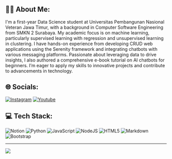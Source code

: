 ## 👩‍💻 About Me:
I'm a first-year Data Science student at Universitas Pembangunan Nasional Veteran Jawa Timur, with a background in Computer Software Engineering from SMKN 2 Surabaya. My academic focus is on machine learning, particularly supervised learning with regression and unsupervised learning in clustering. I have hands-on experience from developing CRUD web applications using the Serenity framework and integrating chatbots with various messaging platforms. Passionate about leveraging data to drive insights, I also authored a comprehensive e-book tutorial on AI chatbots for beginners. I’m eager to apply my skills to innovative projects and contribute to advancements in technology.

## 🌐 Socials:
[![Instagram](https://img.shields.io/badge/Instagram-%23E4405F.svg?logo=Instagram&logoColor=white)](https://instagram.com/lffa.z)
[![Youtube](https://img.shields.io/badge/Youtube-c4302b.svg?logo=Youtube&logoColor=white)](https://www.youtube.com/alifahz)

## 💻 Tech Stack:
![Notion](https://img.shields.io/badge/Notion-%23000000.svg?style=flat&logo=notion&logoColor=white) 
![Python](https://img.shields.io/badge/python-%233776ab.svg?style=flat&logo=python&logoColor=yellow)
![JavaScript](https://img.shields.io/badge/javascript-%23323330.svg?style=flat&logo=javascript&logoColor=%23F7DF1E)
![NodeJS](https://img.shields.io/badge/node.js-6DA55F?style=flat&logo=node.js&logoColor=white) 
![HTML5](https://img.shields.io/badge/html5-%23E34F26.svg?style=flat&logo=html5&logoColor=white) 
![Markdown](https://img.shields.io/badge/markdown-%23000000.svg?style=flat&logo=markdown&logoColor=white) 
![Bootstrap](https://img.shields.io/badge/bootstrap-%23563D7C.svg?style=flat&logo=bootstrap&logoColor=white) 


---
[![](https://visitcount.itsvg.in/api?id=LffaZ&icon=5&color=1)](https://visitcount.itsvg.in)
<!-- source: GPRM ( https://gprm.itsvg.in ) -->


<!--
**LffaZ/LffaZ** is a ✨ _special_ ✨ repository because its `README.md` (this file) appears on your GitHub profile.

Here are some ideas to get you started:

- 🔭 I’m currently working on ...
- 🌱 I’m currently learning ...
- 👯 I’m looking to collaborate on ...
- 🤔 I’m looking for help with ...
- 💬 Ask me about ...
- 📫 How to reach me: ...
- 😄 Pronouns: ...
- ⚡ Fun fact: ...
-->
